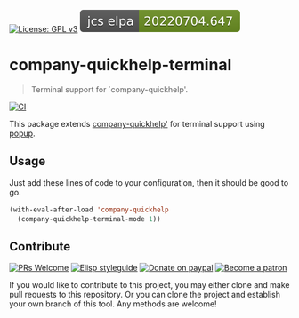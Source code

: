 [![License: GPL v3](https://img.shields.io/badge/License-GPL%20v3-blue.svg)](https://www.gnu.org/licenses/gpl-3.0)
[![JCS-ELPA](https://raw.githubusercontent.com/jcs-emacs/badges/master/elpa/v/company-quickhelp-terminal.svg)](https://jcs-emacs.github.io/jcs-elpa/#/company-quickhelp-terminal)

# company-quickhelp-terminal
> Terminal support for `company-quickhelp'.

[![CI](https://github.com/jcs-elpa/company-quickhelp-terminal/actions/workflows/test.yml/badge.svg)](https://github.com/jcs-elpa/company-quickhelp-terminal/actions/workflows/test.yml)

This package extends [company-quickhelp'](https://github.com/expez/company-quickhelp)
for terminal support using [popup](https://github.com/auto-complete/popup-el).

## Usage

Just add these lines of code to your configuration, then it should be good to go.

```el
(with-eval-after-load 'company-quickhelp
  (company-quickhelp-terminal-mode 1))
```

## Contribute

[![PRs Welcome](https://img.shields.io/badge/PRs-welcome-brightgreen.svg)](http://makeapullrequest.com)
[![Elisp styleguide](https://img.shields.io/badge/elisp-style%20guide-purple)](https://github.com/bbatsov/emacs-lisp-style-guide)
[![Donate on paypal](https://img.shields.io/badge/paypal-donate-1?logo=paypal&color=blue)](https://www.paypal.me/jcs090218)
[![Become a patron](https://img.shields.io/badge/patreon-become%20a%20patron-orange.svg?logo=patreon)](https://www.patreon.com/jcs090218)

If you would like to contribute to this project, you may either
clone and make pull requests to this repository. Or you can
clone the project and establish your own branch of this tool.
Any methods are welcome!
